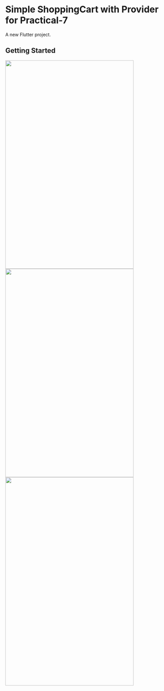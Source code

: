 # Simple ShoppingCart with Provider for Practical-7

A new Flutter project.

## Getting Started
<img src="https://github.com/div-simform/Practical_7_Provider/assets/125264375/6c3a8f49-6341-486a-8fb2-049c9856eeb2" height="650" width="400">
<img src="https://github.com/div-simform/Practical_7_Provider/assets/125264375/ff0528f2-4921-4a94-8652-a7cbf96bee11" height="650" width="400">
<img src="https://github.com/div-simform/Practical_7_Provider/assets/125264375/3f486dd1-6cc4-47c1-a229-8b0548af9c73" height="650" width="400">


